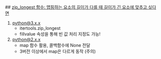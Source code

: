 ​## [zip_longest 함수: 맵핑하는 요소의 길이가 다를 때 길이가 긴 요소에 맞추고 싶다면](https://stackoverflow.com/questions/1277278/is-there-a-zip-like-function-that-pads-to-longest-length)

1. python@3.x.x
   - itertools.zip_longest
   - fillvalue 속성을 통해 빈 값 처리 지정도 가능!
2. python@2.x.x
   - map 함수 활용, 콜백함수에 None 전달
   - 3버전 이상에서 map은 다르게 동작 (주의)
